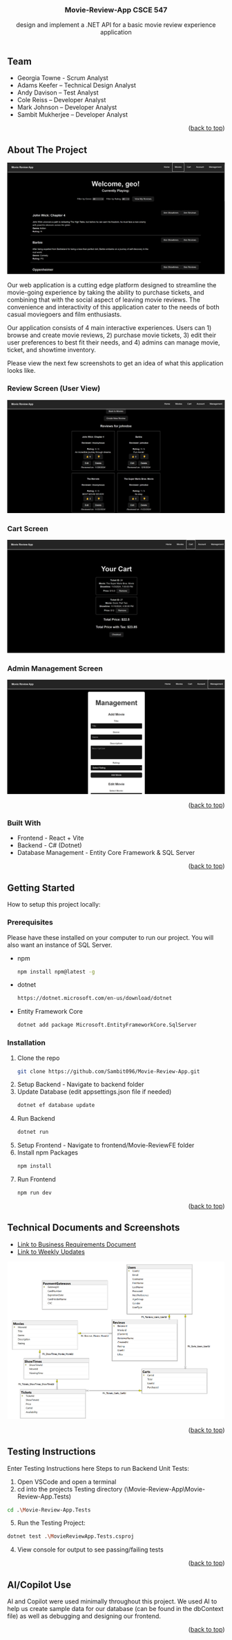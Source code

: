 <a id="readme-top"></a>
<br />
<div align="center">
<h3 align="center">Movie-Review-App CSCE 547</h3>

  <p align="center">
    design and implement a .NET API for a basic movie review experience application
    <br />
    <br />
  </p>
</div>

## Team

* Georgia Towne - Scrum Analyst
*	Adams Keefer – Technical Design Analyst
*	Andy Davison – Test Analyst
*	Cole Reiss – Developer Analyst
*	Mark Johnson – Developer Analyst
*	Sambit Mukherjee – Developer Analyst

<p align="right">(<a href="#readme-top">back to top</a>)</p>

## About The Project

![Movie Screen Shot][product-screenshot]

Our web application is a cutting edge platform designed to streamline the movie-going experience by taking the ability to purchase tickets, and combining that with the social aspect of leaving movie reviews. The convenience and interactivity of this application cater to the needs of both casual moviegoers and film enthusiasts.

Our application consists of 4 main interactive experiences. Users can 1) browse and create movie reviews, 2) purchase movie tickets, 3) edit their user preferences to best fit their needs, and 4) admins can manage movie, ticket, and showtime inventory.

Please view the next few screenshots to get an idea of what this application looks like.

### Review Screen (User View)
![Review Screen Shot][review-screenshot]

### Cart Screen
![Cart Screen Shot][cart-screenshot]

### Admin Management Screen
 ![Admin Screen Shot][admin-screenshot]
 
<p align="right">(<a href="#readme-top">back to top</a>)</p>

### Built With

* Frontend - React + Vite
* Backend - C# (Dotnet)
* Database Management - Entity Core Framework & SQL Server

<p align="right">(<a href="#readme-top">back to top</a>)</p>



<!-- GETTING STARTED -->
## Getting Started

How to setup this project locally:

### Prerequisites

Please have these installed on your computer to run our project. You will also want an instance of SQL Server.
* npm
  ```sh
  npm install npm@latest -g
  ```
* dotnet
  ```sh
  https://dotnet.microsoft.com/en-us/download/dotnet
  ```
* Entity Framework Core
  ```sh
  dotnet add package Microsoft.EntityFrameworkCore.SqlServer
  ```

### Installation

1. Clone the repo
   ```sh
   git clone https://github.com/Sambit096/Movie-Review-App.git
   ```
2. Setup Backend - Navigate to backend folder
3. Update Database (edit appsettings.json file if needed)
   ```sh
   dotnet ef database update
   ```
4. Run Backend
   ```sh
   dotnet run
   ```
5. Setup Frontend - Navigate to frontend/Movie-ReviewFE folder
6. Install npm Packages
   ```sh
   npm install
   ```
7. Run Frontend
   ```sh
   npm run dev
   ```

<p align="right">(<a href="#readme-top">back to top</a>)</p>


## Technical Documents and Screenshots

* [Link to Business Requirements Document][link-business]
* [Link to Weekly Updates][link-weekly]

![Entity Screen Shot][entity-screenshot]

<p align="right">(<a href="#readme-top">back to top</a>)</p>


## Testing Instructions

Enter Testing Instructions here
Steps to run Backend Unit Tests:
1. Open VSCode and open a terminal
2. cd into the projects Testing directory (\Movie-Review-App\Movie-Review-App.Tests)
```sh
cd .\Movie-Review-App.Tests
```
5. Run the Testing Project:
```sh
dotnet test .\MovieReviewApp.Tests.csproj
```
4. View console for output to see passing/failing tests

<p align="right">(<a href="#readme-top">back to top</a>)</p>


## AI/Copilot Use

AI and Copilot were used minimally throughout this project. We used AI to help us create sample data for our database (can be found in the dbContext file) as well as debugging and designing our frontend.

<p align="right">(<a href="#readme-top">back to top</a>)</p>






[product-screenshot]: ReadmeInfo/project.png
[entity-screenshot]: ReadmeInfo/entities.png
[admin-screenshot]: ReadmeInfo/admin.png
[cart-screenshot]: ReadmeInfo/cart.png
[review-screenshot]: ReadmeInfo/reviews.png
[link-business]: https://docs.google.com/document/d/1SQUSj7MYeESE2oluxp6o_LA63nJzexJ2unEtSn-zBtM/edit?usp=sharing
[link-weekly]: https://emailsc-my.sharepoint.com/:w:/g/personal/gtowne_email_sc_edu/EQ2EE0_qcTRLsuc1F3g_rY8BtWFXlseZhtPhAvDRopV9UA?e=ho6wNJ
